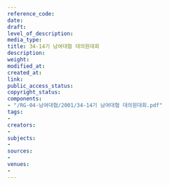 ```yaml
---
reference_code: 
date: 
draft: 
level_of_description: 
media_type: 
title: 34-14기 남여대협 대의원대회
description: 
weight: 
modified_at: 
created_at: 
link: 
public_access_status: 
copyright_status: 
components:
- "/RG-04-남여대협/2001/34-14기 남여대협 대의원대회.pdf"
tags:
- 
creators:
- 
subjects:
- 
sources:
- 
venues:
- 
---
```

